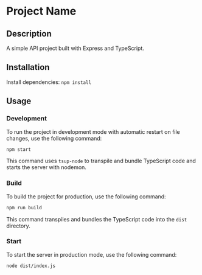 # Project Name

## Description
A simple API project built with Express and TypeScript.

## Installation
Install dependencies: `npm install`

## Usage
### Development
To run the project in development mode with automatic restart on file changes, use the following command:

```bash
npm start
```

This command uses `tsup-node` to transpile and bundle TypeScript code and starts the server with nodemon.

### Build
To build the project for production, use the following command:

```bash
npm run build
```

This command transpiles and bundles the TypeScript code into the `dist` directory.

### Start
To start the server in production mode, use the following command:

```bash
node dist/index.js
```
